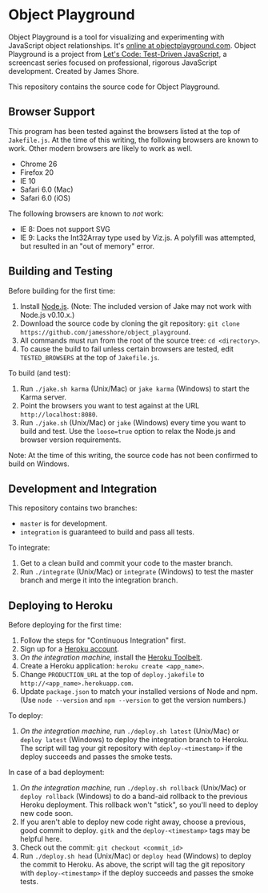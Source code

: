 Object Playground
=============

Object Playground is a tool for visualizing and experimenting with JavaScript object relationships. It's [online at objectplayground.com](http://www.objectplayground.com). Object Playground is a project from [Let's Code: Test-Driven JavaScript](http://www.letscodejavascript.com), a screencast series focused on professional, rigorous JavaScript development. Created by James Shore.

This repository contains the source code for Object Playground.


Browser Support
---------------

This program has been tested against the browsers listed at the top of `Jakefile.js`. At the time of this writing, the following browsers are known to work. Other modern browsers are likely to work as well.

* Chrome 26
* Firefox 20
* IE 10
* Safari 6.0 (Mac)
* Safari 6.0 (iOS)

The following browsers are known to *not* work:

* IE 8: Does not support SVG
* IE 9: Lacks the Int32Array type used by Viz.js. A polyfill was attempted, but resulted in an "out of memory" error.


Building and Testing
--------------------

Before building for the first time:

1. Install [Node.js](http://nodejs.org/download/). (Note: The included version of Jake may not work with Node.js v0.10.x.)
2. Download the source code by cloning the git repository: `git clone https://github.com/jamesshore/object_playground`.
3. All commands must run from the root of the source tree: `cd <directory>`.
4. To cause the build to fail unless certain browsers are tested, edit `TESTED_BROWSERS` at the top of `Jakefile.js`.



To build (and test):

1. Run `./jake.sh karma` (Unix/Mac) or `jake karma` (Windows) to start the Karma server.
2. Point the browsers you want to test against at the URL `http://localhost:8080`.
3. Run `./jake.sh` (Unix/Mac) or `jake` (Windows) every time you want to build and test. Use the `loose=true` option to relax the Node.js and browser version requirements.

Note: At the time of this writing, the source code has not been confirmed to build on Windows.


Development and Integration
-------------

This repository contains two branches:

* `master` is for development.
* `integration` is guaranteed to build and pass all tests.

To integrate:

1. Get to a clean build and commit your code to the master branch.
2. Run `./integrate` (Unix/Mac) or `integrate` (Windows) to test the master branch and merge it into the integration branch.


Deploying to Heroku
-------------------

Before deploying for the first time:

1. Follow the steps for "Continuous Integration" first.
3. Sign up for a [Heroku account](https://api.heroku.com/signup).
2. *On the integration machine,* install the [Heroku Toolbelt](https://toolbelt.heroku.com/).
4. Create a Heroku application: `heroku create <app_name>`.
5. Change `PRODUCTION_URL` at the top of `deploy.jakefile` to `http://<app_name>.herokuapp.com`.
6. Update `package.json` to match your installed versions of Node and npm. (Use `node --version` and `npm --version` to get the version numbers.)

To deploy:

1. *On the integration machine,* run `./deploy.sh latest` (Unix/Mac) or `deploy latest` (Windows) to deploy the integration branch to Heroku. The script will tag your git repository with `deploy-<timestamp>` if the deploy succeeds and passes the smoke tests.

In case of a bad deployment:

1. *On the integration machine,* run `./deploy.sh rollback` (Unix/Mac) or `deploy rollback` (Windows) to do a band-aid rollback to the previous Heroku deployment. This rollback won't "stick", so you'll need to deploy new code soon.
2. If you aren't able to deploy new code right away, choose a previous, good commit to deploy. `gitk` and the `deploy-<timestamp>` tags may be helpful here.
3. Check out the commit: `git checkout <commit_id>`
4. Run `./deploy.sh head` (Unix/Mac) or `deploy head` (Windows) to deploy the commit to Heroku. As above, the script will tag the git repository with `deploy-<timestamp>` if the deploy succeeds and passes the smoke tests.
